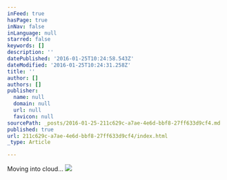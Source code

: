 ```yaml
---
inFeed: true
hasPage: true
inNav: false
inLanguage: null
starred: false
keywords: []
description: ''
datePublished: '2016-01-25T10:24:58.543Z'
dateModified: '2016-01-25T10:24:31.258Z'
title: ''
author: []
authors: []
publisher:
  name: null
  domain: null
  url: null
  favicon: null
sourcePath: _posts/2016-01-25-211c629c-a7ae-4e6d-bbf8-27ff633d9cf4.md
published: true
url: 211c629c-a7ae-4e6d-bbf8-27ff633d9cf4/index.html
_type: Article

---
```

Moving into cloud...
![](https://the-grid-user-content.s3-us-west-2.amazonaws.com/6b5d3f63-9560-4f4d-9f71-b30dea013cab.jpg)